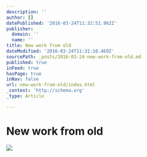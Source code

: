 ```yaml
---
description: ''
author: []
datePublished: '2016-03-24T11:32:51.962Z'
publisher:
  domain: ''
  name: ''
title: New work from old
dateModified: '2016-03-24T11:31:10.469Z'
sourcePath: _posts/2016-03-24-new-work-from-old.md
published: true
inFeed: true
hasPage: true
inNav: false
url: new-work-from-old/index.html
_context: 'http://schema.org'
_type: Article

---
```

# New work from old
![](https://the-grid-user-content.s3-us-west-2.amazonaws.com/b4420207-7184-4d19-bd48-25f426acf3f4.png)